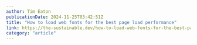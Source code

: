 ```yaml
---
author: Tim Eaton
publicationDate: 2024-11-25T03:42:51Z
title: "How to load web fonts for the best page load performance"
link: https://the-sustainable.dev/how-to-load-web-fonts-for-the-best-page-load-performance/
category: "article"
---
```

